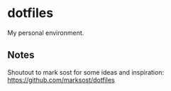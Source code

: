 # dotfiles

My personal environment.

## Notes

Shoutout to mark sost for some ideas and inspiration: https://github.com/marksost/dotfiles
